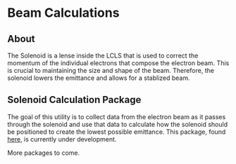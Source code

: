 # Beam Calculations

## About
The Solenoid is a lense inside the LCLS that is used to correct the momentum of the individual electrons that compose the electron beam. This is crucial to maintaining the size and shape of the beam. Therefore, the solenoid lowers the emittance and allows for a stablized beam. 

## Solenoid Calculation Package
The goal of this utility is to collect data from the electron beam as it passes through the solenoid and use that data to calculate how the solenoid should be positioned to create the lowest possible emittance. This package, found [here](https://github.com/slaclab/lcls-tools/tree/python3devel/lcls_tools/beam_calcs/sol_calc), is currently under development.

More packages to come.